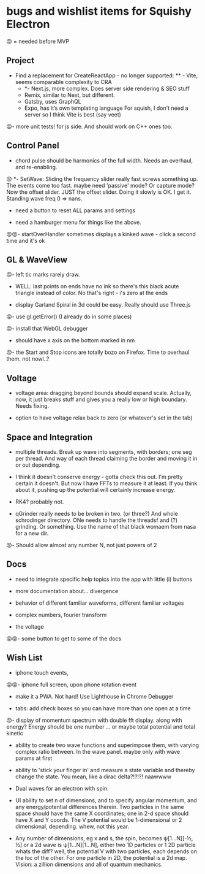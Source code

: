 #  bugs and wishlist items for Squishy Electron

😡 = needed before MVP

## Project

- Find a replacement for CreateReactApp - no longer supported:
	** - Vite, seems comparable complexity to CRA
	* *- Next.js, more complex.  Does server side rendering & SEO stuff
	- Remix, similar to Next, but different.
	- Gatsby, uses GraphQL
	- Expo, has it’s own templating language
	For squish, I don't need a server so I think Vite is best (say veet)

😡- more unit tests!  for js side.  And should work on C++ ones too.

## Control Panel

- chord pulse should be harmonics of the full width.  Needs an overhaul, and re-enabling.

😡 *- SetWave: Sliding the frequency slider really fast screws something up.  The
events come  too fast.  maybe need 'passive' mode?  Or capture mode?
Now the offset slider.  JUST the offset slider.  Doing it slowly is OK.
I get it.  Standing wave freq 0 => nans.

- need a button to reset ALL params and settings

- need a hamburger menu for things like the above.

😡😡- startOverHandler sometimes displays a kinked wave - click a second time and it's ok

## GL & WaveView

😡- left tic marks rarely draw.

- WELL: last points on ends have no ink so there's this black acute triangle instead of color.  No that's right - i's zero at the ends

- display Garland Spiral in 3d could be easy.
	Really should use Three.js

😡- use gl.getError() (I already do in some places)

😡- install that WebGL debugger

- should have x axis on the bottom marked in nm

😡- the Start and Stop icons are totally bozo on Firefox.  Time to overhaul them.
not nowl..?


## Voltage

- voltage area: dragging beyond bounds should expand scale.  Actually,
now, it just breaks stuff and gives you a really low or high boundary.
Needs fixing.

- option to have voltage relax back to zero (or whatever's set in the
tab)



## Space and Integration

- multiple threads.  Break up wave into segments, with borders; one seg
per thread. And way of each thread claiming the border and moving it in
or out depending.


- I think it doesn't conserve energy - gotta check this out.  I'm pretty
certain it doesn't. But now I have FFTs to measure it at least.  If you think about it, pushing up the potential will certainly increase energy.

- RK4?  probably not.

- qGrinder really needs to be broken in two.  (or three?)  And whole schrodinger directory.  ONe needs to handle the threadsf and (?) grinding.  Or something.  Use the name of that black womaem from nasa for a new dir.

😡- Should allow almost any number N, not just powers of 2


## Docs

- need to integrate specific help topics into the app with little (i) buttons

- more documentation about... divergence

- behavior of different familiar waveforms, different familiar voltages

- complex numbers, fourier transform

- the voltage

😡😡- some button to get to some of the docs


## Wish List

- iphone touch events,

😡😡- iphone full screen, upon phone rotation event

- make it a PWA.  Not hard!
	Use Lighthouse in Chrome Debugger


- tabs: add check boxes so you can have more than one open at a time

😡- display of momentum spectrum with double fft display.  along with
energy?  Energy should be one number ... or maybe total potential and
total kinetic


- ability to create two wave functions and superimpose them, with varying complex ratio between.
	In the wave panel.  maybe only with wave params at first

- ability to 'stick your finger in' and measure a state variable and thereby change the state.  You mean, like a dirac delta?!?!?!  naawwww

- Dual waves for an electron with spin.

- UI ability to set n of dimensions, and to specify angular momentum, and any
	energy/potential differences therein.  Two particles in the same space should
	have the same X coordinates; one in 2-d space should have X  and Y coords.  The
	V potential would be 1-dimensional or 2 dimensional, depending.  whew, not this year.

- Any number of dimensions, eg x and s, the spin, becomes ψ[1...N][-½,
½] or a 2d wave is ψ[1...N][1...N], either two 1D particles or 1 2D
particle whats the diff?  well, the potential V with two particles, each
depends on the loc of the other. For one particle in 2D, the potential
is a 2d map.  Vision: a zillion dimensions and all of quantum mechanics.




